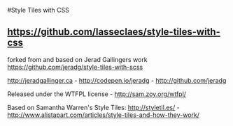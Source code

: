 #Style Tiles with CSS

## https://github.com/lasseclaes/style-tiles-with-css

forked from and based on Jerad Gallingers work
https://github.com/jeradg/style-tiles-with-scss

http://jeradgallinger.ca - http://codepen.io/jeradg - http://github.com/jeradg

Released under the WTFPL license - http://sam.zoy.org/wtfpl/

Based on Samantha Warren's Style Tiles:
http://styletil.es/ - http://www.alistapart.com/articles/style-tiles-and-how-they-work/
